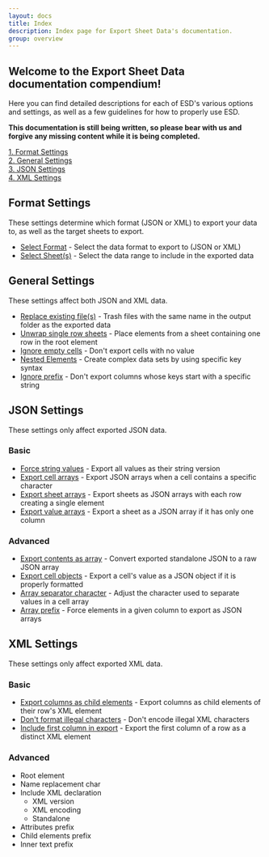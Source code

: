 ```yaml
---
layout: docs
title: Index
description: Index page for Export Sheet Data's documentation.
group: overview
---
```


Welcome to the Export Sheet Data documentation compendium!
----------------------------------------------------------

Here you can find detailed descriptions for each of ESD's various options and settings, as well as a few guidelines for how to properly use ESD.

**This documentation is still being written, so please bear with us and forgive any missing content while it is being completed.**

[1. Format Settings](#format-settings)<br>
[2. General Settings](#general-settings)<br>
[3. JSON Settings](#json-settings)<br>
[4. XML Settings](#xml-settings)

Format Settings
---------------
These settings determine which format (JSON or XML) to export your data to, as well as the target sheets to export.

- [Select Format](format/selectformat.md) - Select the data format to export to (JSON or XML)
- [Select Sheet(s)](format/selectsheets.md) - Select the data range to include in the exported data

General Settings
----------------
These settings affect both JSON and XML data.

- [Replace existing file(s)](general/replaceexistingfiles.md) - Trash files with the same name in the output folder as the exported data
- [Unwrap single row sheets](general/unwrapsinglerowsheets.md) - Place elements from a sheet containing one row in the root element
- [Ignore empty cells](general/ignoreemptycells.md) - Don't export cells with no value
- [Nested Elements](general/nestedelements.md) - Create complex data sets by using specific key syntax
- [Ignore prefix](general/ignoreprefix.md) - Don't export columns whose keys start with a specific string

JSON Settings
-------------
These settings only affect exported JSON data.

### Basic

- [Force string values](json/forcestringvalues.md) - Export all values as their string version
- [Export cell arrays](json/exportcellarrays.md) - Export JSON arrays when a cell contains a specific character
- [Export sheet arrays](json/exportsheetarrays.md) - Export sheets as JSON arrays with each row creating a single element
- [Export value arrays](json/exportvaluearrays.md) - Export a sheet as a JSON array if it has only one column

### Advanced

- [Export contents as array](json/exportcontentsasarray.md) - Convert exported standalone JSON to a raw JSON array
- [Export cell objects](json/exportcellobjects.md) - Export a cell's value as a JSON object if it is properly formatted
- [Array separator character](json/arrayseparatorcharacter.md) - Adjust the character used to separate values in a cell array
- [Array prefix](json/arrayprefix.md) - Force elements in a given column to export as JSON arrays

XML Settings
------------
These settings only affect exported XML data.

### Basic

- [Export columns as child elements](xml/exportcolumnsaschildelements.md) - Export columns as child elements of their row's XML element
- [Don't format illegal characters](xml/dontformatillegalcharacters.md) - Don't encode illegal XML characters
- [Include first column in export](xml/includefirstcolumninexport.md) - Export the first column of a row as a distinct XML element

### Advanced

- Root element
- Name replacement char
- Include XML declaration
  - XML version
  - XML encoding
  - Standalone
- Attributes prefix
- Child elements prefix
- Inner text prefix

